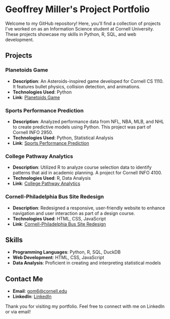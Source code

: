 # Geoffrey Miller's Project Portfolio

Welcome to my GitHub repository! Here, you'll find a collection of projects I've worked on as an Information Science student at Cornell University. These projects showcase my skills in Python, R, SQL, and web development.

## Projects

### Planetoids Game
- **Description**: An Asteroids-inspired game developed for Cornell CS 1110. It features bullet physics, collision detection, and animations.
- **Technologies Used**: Python
- **Link**: [Planetoids Game](https://github.com/Geoffreythemiller/GeoffreyMillerProjects/tree/main/planetoids)

### Sports Performance Prediction
- **Description**: Analyzed performance data from NFL, NBA, MLB, and NHL to create predictive models using Python. This project was part of Cornell INFO 2950.
- **Technologies Used**: Python, Statistical Analysis
- **Link**: [Sports Performance Prediction](https://github.com/Geoffreythemiller/GeoffreyMillerProjects/blob/main/2950Finalproject.pdf)

### College Pathway Analytics
- **Description**: Utilized R to analyze course selection data to identify patterns that aid in academic planning. A project for Cornell INFO 4100.
- **Technologies Used**: R, Data Analysis
- **Link**: [College Pathway Analytics](https://github.com/Geoffreythemiller/GeoffreyMillerProjects/blob/main/info4100.finalproject.docx)

### Cornell-Philadelphia Bus Site Redesign
- **Description**: Redesigned a responsive, user-friendly website to enhance navigation and user interaction as part of a design course.
- **Technologies Used**: HTML, CSS, JavaScript
- **Link**: [Cornell-Philadelphia Bus Site Redesign](https://github.com/Geoffreythemiller/GeoffreyMillerProjects/tree/main/1300%20final%20project)

## Skills
- **Programming Languages**: Python, R, SQL, DuckDB
- **Web Development**: HTML, CSS, JavaScript
- **Data Analysis**: Proficient in creating and interpreting statistical models

## Contact Me
- **Email**: gom6@cornell.edu
- **LinkedIn**: [LinkedIn](www.linkedin.com/in/geoff-miller-150536251)

Thank you for visiting my portfolio. Feel free to connect with me on LinkedIn or via email!

